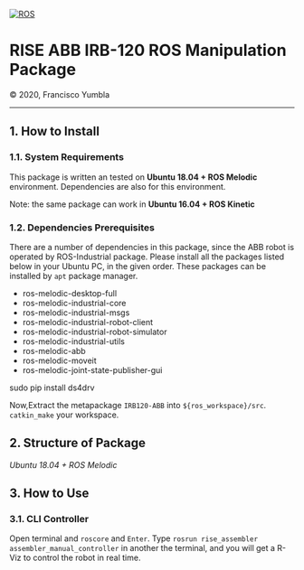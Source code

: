 [![ROS](http://www.ros.org/wp-content/uploads/2013/10/rosorg-logo1.png)](http://www.ros.org/)

<h1 style="border:none"> RISE ABB IRB-120 ROS Manipulation Package </h1>
&copy; 2020, Francisco Yumbla

<hr>

## 1. How to Install

### 1.1. System Requirements

This package is written an tested on **Ubuntu 18.04 + ROS Melodic** environment. Dependencies are also for this environment.

Note: the same package can work in **Ubuntu 16.04 + ROS Kinetic**

### 1.2. Dependencies Prerequisites

There are a number of dependencies in this package, since the ABB robot is operated by ROS-Industrial package. Please install all the packages listed below in your Ubuntu PC, in the given order. These packages can be installed by `apt` package manager.

* ros-melodic-desktop-full
* ros-melodic-industrial-core
* ros-melodic-industrial-msgs
* ros-melodic-industrial-robot-client
* ros-melodic-industrial-robot-simulator
* ros-melodic-industrial-utils
* ros-melodic-abb
* ros-melodic-moveit
* ros-melodic-joint-state-publisher-gui


sudo pip install ds4drv


Now,Extract the metapackage `IRB120-ABB` into `${ros_workspace}/src`. `catkin_make` your workspace.


## 2. Structure of Package

*Ubuntu 18.04 + ROS Melodic*


## 3. How to Use

### 3.1. CLI Controller

Open terminal and `roscore` and `Enter`. 
Type `rosrun rise_assembler assembler_manual_controller` in another the terminal, and you will get a R-Viz to control the robot in real time.



<!-- moveit

    para crear uno nuevo moveit se debe anadir 
    config folder
    joint_names.yaml
    
    se debe copiar moveit_planing_execution.launch  cambiando con la carpeta moveit correspondiente

    se debe cambiar en 
    ros_controlllers.yaml

    controller_list:
  - name: irb_120_controller
    action_ns: follow_joint_trajectory
    default: True
    type: FollowJointTrajectory
    joints:
      - joint_1
      - joint_2
      - joint_3
      - joint_4
      - joint_5
      - joint_6

    por

    controller_list:
  - name: ""
    action_ns: joint_trajectory_action
    default: True
    type: FollowJointTrajectory
    joints:
      - joint_1
      - joint_2
      - joint_3
      - joint_4
      - joint_5
      - joint_6
